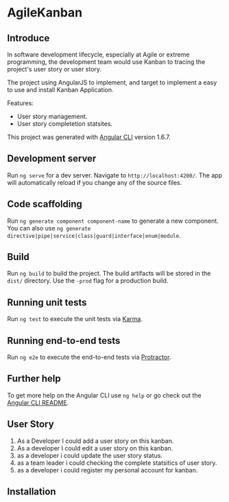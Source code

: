 # AgileKanban

## Introduce

In software development lifecycle, especially at Agile or extreme programming, the development team would use Kanban to tracing the project's user story or user story.<p>
The project using AngularJS to implement, and target to implement a easy to use and install Kanban Application.

Features:
* User story management.
* User story completetion statsites.

This project was generated with [Angular CLI](https://github.com/angular/angular-cli) version 1.6.7.

## Development server

Run `ng serve` for a dev server. Navigate to `http://localhost:4200/`. The app will automatically reload if you change any of the source files.

## Code scaffolding

Run `ng generate component component-name` to generate a new component. You can also use `ng generate directive|pipe|service|class|guard|interface|enum|module`.

## Build

Run `ng build` to build the project. The build artifacts will be stored in the `dist/` directory. Use the `-prod` flag for a production build.

## Running unit tests

Run `ng test` to execute the unit tests via [Karma](https://karma-runner.github.io).

## Running end-to-end tests

Run `ng e2e` to execute the end-to-end tests via [Protractor](http://www.protractortest.org/).

## Further help

To get more help on the Angular CLI use `ng help` or go check out the [Angular CLI README](https://github.com/angular/angular-cli/blob/master/README.md).

## User Story
1. As a Developer I could add a user story on this kanban.
2. As a developer I could edit a user story on this kanban.
3. as a developer i could update the user story status.
4. as a team leader i could checking the complete statsitics of user story.
5. as a developer i could register my personal account for kanban.

## Installation
